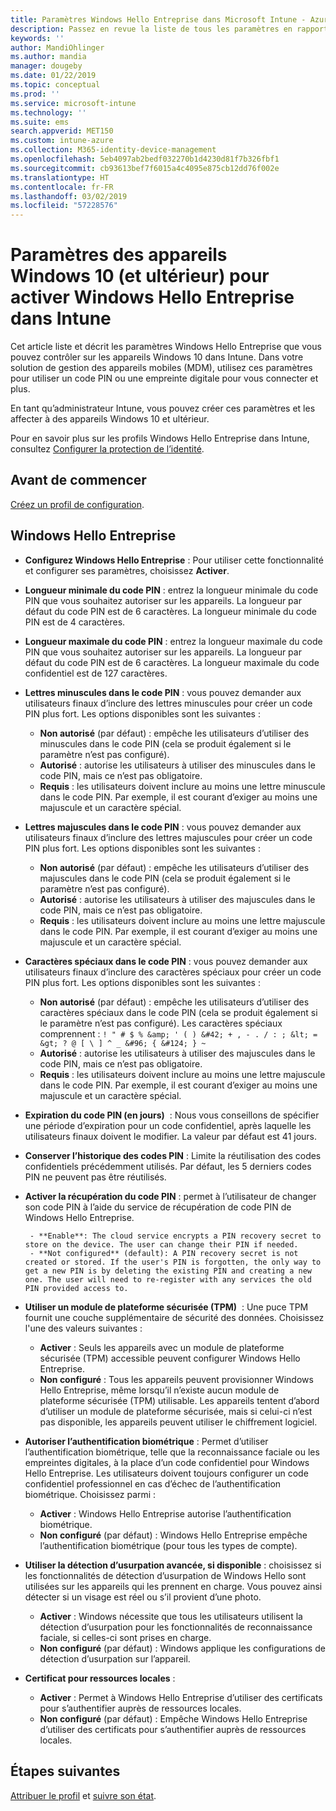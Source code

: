```yaml
---
title: Paramètres Windows Hello Entreprise dans Microsoft Intune - Azure | Microsoft Docs
description: Passez en revue la liste de tous les paramètres en rapport avec le code PIN, la biométrie et la détection d’usurpation dans un profil de protection d’identité pour utiliser et configurer Windows Hello Entreprise sur des appareils Windows 10 dans Microsoft Intune.
keywords: ''
author: MandiOhlinger
ms.author: mandia
manager: dougeby
ms.date: 01/22/2019
ms.topic: conceptual
ms.prod: ''
ms.service: microsoft-intune
ms.technology: ''
ms.suite: ems
search.appverid: MET150
ms.custom: intune-azure
ms.collection: M365-identity-device-management
ms.openlocfilehash: 5eb4097ab2bedf032270b1d4230d81f7b326fbf1
ms.sourcegitcommit: cb93613bef7f6015a4c4095e875cb12dd76f002e
ms.translationtype: HT
ms.contentlocale: fr-FR
ms.lasthandoff: 03/02/2019
ms.locfileid: "57228576"
---
```

# <a name="windows-10-and-newer-device-settings-to-enable-windows-hello-for-business-in-intune"></a>Paramètres des appareils Windows 10 (et ultérieur) pour activer Windows Hello Entreprise dans Intune

Cet article liste et décrit les paramètres Windows Hello Entreprise que vous pouvez contrôler sur les appareils Windows 10 dans Intune. Dans votre solution de gestion des appareils mobiles (MDM), utilisez ces paramètres pour utiliser un code PIN ou une empreinte digitale pour vous connecter et plus.

En tant qu’administrateur Intune, vous pouvez créer ces paramètres et les affecter à des appareils Windows 10 et ultérieur.

Pour en savoir plus sur les profils Windows Hello Entreprise dans Intune, consultez [Configurer la protection de l’identité](identity-protection-configure.md).

## <a name="before-you-begin"></a>Avant de commencer

[Créez un profil de configuration](identity-protection-configure.md#create-the-device-profile).

## <a name="windows-hello-for-business"></a>Windows Hello Entreprise

- **Configurez Windows Hello Entreprise** : Pour utiliser cette fonctionnalité et configurer ses paramètres, choisissez **Activer**.
- **Longueur minimale du code PIN** : entrez la longueur minimale du code PIN que vous souhaitez autoriser sur les appareils. La longueur par défaut du code PIN est de 6 caractères. La longueur minimale du code PIN est de 4 caractères.
- **Longueur maximale du code PIN** : entrez la longueur maximale du code PIN que vous souhaitez autoriser sur les appareils. La longueur par défaut du code PIN est de 6 caractères. La longueur maximale du code confidentiel est de 127 caractères.  
- **Lettres minuscules dans le code PIN** : vous pouvez demander aux utilisateurs finaux d’inclure des lettres minuscules pour créer un code PIN plus fort. Les options disponibles sont les suivantes :

  - **Non autorisé** (par défaut) : empêche les utilisateurs d’utiliser des minuscules dans le code PIN (cela se produit également si le paramètre n’est pas configuré).
  - **Autorisé** : autorise les utilisateurs à utiliser des minuscules dans le code PIN, mais ce n’est pas obligatoire.
  - **Requis** : les utilisateurs doivent inclure au moins une lettre minuscule dans le code PIN. Par exemple, il est courant d’exiger au moins une majuscule et un caractère spécial.

- **Lettres majuscules dans le code PIN** : vous pouvez demander aux utilisateurs finaux d’inclure des lettres majuscules pour créer un code PIN plus fort. Les options disponibles sont les suivantes :

  - **Non autorisé** (par défaut) : empêche les utilisateurs d’utiliser des majuscules dans le code PIN (cela se produit également si le paramètre n’est pas configuré).
  - **Autorisé** : autorise les utilisateurs à utiliser des majuscules dans le code PIN, mais ce n’est pas obligatoire.
  - **Requis** : les utilisateurs doivent inclure au moins une lettre majuscule dans le code PIN. Par exemple, il est courant d’exiger au moins une majuscule et un caractère spécial.

- **Caractères spéciaux dans le code PIN** : vous pouvez demander aux utilisateurs finaux d’inclure des caractères spéciaux pour créer un code PIN plus fort. Les options disponibles sont les suivantes :

  - **Non autorisé** (par défaut) : empêche les utilisateurs d’utiliser des caractères spéciaux dans le code PIN (cela se produit également si le paramètre n’est pas configuré).
    Les caractères spéciaux comprennent : `! " # $ % &amp; ' ( ) &#42; + , - . / : ; &lt; = &gt; ? @ [ \ ] ^ _ &#96; { &#124; } ~`
  - **Autorisé** : autorise les utilisateurs à utiliser des majuscules dans le code PIN, mais ce n’est pas obligatoire.
  - **Requis** : les utilisateurs doivent inclure au moins une lettre majuscule dans le code PIN. Par exemple, il est courant d’exiger au moins une majuscule et un caractère spécial.

- **Expiration du code PIN (en jours)**  : Nous vous conseillons de spécifier une période d’expiration pour un code confidentiel, après laquelle les utilisateurs finaux doivent le modifier. La valeur par défaut est 41 jours.

- **Conserver l’historique des codes PIN** : Limite la réutilisation des codes confidentiels précédemment utilisés. Par défaut, les 5 derniers codes PIN ne peuvent pas être réutilisés.  
- **Activer la récupération du code PIN** : permet à l’utilisateur de changer son code PIN à l’aide du service de récupération de code PIN de Windows Hello Entreprise.

       - **Enable**: The cloud service encrypts a PIN recovery secret to store on the device. The user can change their PIN if needed.  
       - **Not configured** (default): A PIN recovery secret is not created or stored. If the user's PIN is forgotten, the only way to get a new PIN is by deleting the existing PIN and creating a new one. The user will need to re-register with any services the old PIN provided access to.  

- **Utiliser un module de plateforme sécurisée (TPM)**  : Une puce TPM fournit une couche supplémentaire de sécurité des données. Choisissez l'une des valeurs suivantes :  
  - **Activer** : Seuls les appareils avec un module de plateforme sécurisée (TPM) accessible peuvent configurer Windows Hello Entreprise.
  - **Non configuré** : Tous les appareils peuvent provisionner Windows Hello Entreprise, même lorsqu’il n’existe aucun module de plateforme sécurisée (TPM) utilisable. Les appareils tentent d’abord d’utiliser un module de plateforme sécurisée, mais si celui-ci n’est pas disponible, les appareils peuvent utiliser le chiffrement logiciel.  

- **Autoriser l’authentification biométrique** : Permet d’utiliser l’authentification biométrique, telle que la reconnaissance faciale ou les empreintes digitales, à la place d’un code confidentiel pour Windows Hello Entreprise. Les utilisateurs doivent toujours configurer un code confidentiel professionnel en cas d’échec de l’authentification biométrique. Choisissez parmi :

  - **Activer** : Windows Hello Entreprise autorise l’authentification biométrique.
  - **Non configuré** (par défaut) : Windows Hello Entreprise empêche l’authentification biométrique (pour tous les types de compte).

- **Utiliser la détection d’usurpation avancée, si disponible** : choisissez si les fonctionnalités de détection d’usurpation de Windows Hello sont utilisées sur les appareils qui les prennent en charge. Vous pouvez ainsi détecter si un visage est réel ou s’il provient d’une photo.

  - **Activer** : Windows nécessite que tous les utilisateurs utilisent la détection d’usurpation pour les fonctionnalités de reconnaissance faciale, si celles-ci sont prises en charge.  
  - **Non configuré** (par défaut) : Windows applique les configurations de détection d’usurpation sur l’appareil.

- **Certificat pour ressources locales** : 

  - **Activer** : Permet à Windows Hello Entreprise d’utiliser des certificats pour s’authentifier auprès de ressources locales.
  - **Non configuré** (par défaut) : Empêche Windows Hello Entreprise d’utiliser des certificats pour s’authentifier auprès de ressources locales.  

## <a name="next-steps"></a>Étapes suivantes

[Attribuer le profil](device-profile-assign.md) et [suivre son état](device-profile-monitor.md).
